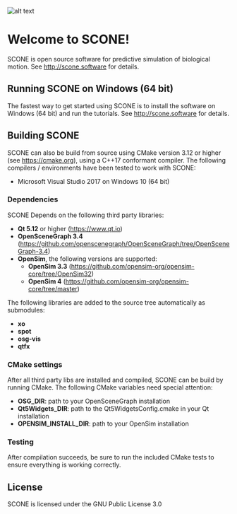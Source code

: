 ![alt text](https://github.com/opensim-org/SCONE/blob/master/resources/ui/scone_logo_notext.png "SCONE")
# Welcome to SCONE!
SCONE is open source software for predictive simulation of biological motion. See http://scone.software for details.

## Running SCONE on Windows (64 bit)
The fastest way to get started using SCONE is to install the software on Windows (64 bit) and run the tutorials. See http://scone.software for details.

## Building SCONE
SCONE can also be build from source using CMake version 3.12 or higher (see https://cmake.org), using a C++17 conformant compiler. The following compilers / environments have been tested to work with SCONE:
  * Microsoft Visual Studio 2017 on Windows 10 (64 bit)

### Dependencies
SCONE Depends on the following third party libraries:
  * **Qt 5.12** or higher (https://www.qt.io)
  * **OpenSceneGraph 3.4** (https://github.com/openscenegraph/OpenSceneGraph/tree/OpenSceneGraph-3.4)
  * **OpenSim**, the following versions are supported:
    * **OpenSim 3.3** (https://github.com/opensim-org/opensim-core/tree/OpenSim32)
    * **OpenSim 4** (https://github.com/opensim-org/opensim-core/tree/master)

The following libraries are added to the source tree automatically as submodules:
  * **xo**
  * **spot**
  * **osg-vis**
  * **qtfx**

### CMake settings
After all third party libs are installed and compiled, SCONE can be build by running CMake. The following CMake variables need special attention:
  * **OSG_DIR**: path to your OpenSceneGraph installation
  * **Qt5Widgets_DIR**: path to the Qt5WidgetsConfig.cmake in your Qt installation
  * **OPENSIM_INSTALL_DIR**: path to your OpenSim installation

### Testing
After compilation succeeds, be sure to run the included CMake tests to ensure everything is working correctly.

## License
SCONE is licensed under the GNU Public License 3.0
